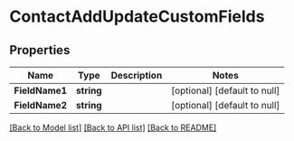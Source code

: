 # ContactAddUpdateCustomFields

## Properties
Name | Type | Description | Notes
------------ | ------------- | ------------- | -------------
**FieldName1** | **string** |  | [optional] [default to null]
**FieldName2** | **string** |  | [optional] [default to null]

[[Back to Model list]](../README.md#documentation-for-models) [[Back to API list]](../README.md#documentation-for-api-endpoints) [[Back to README]](../README.md)


